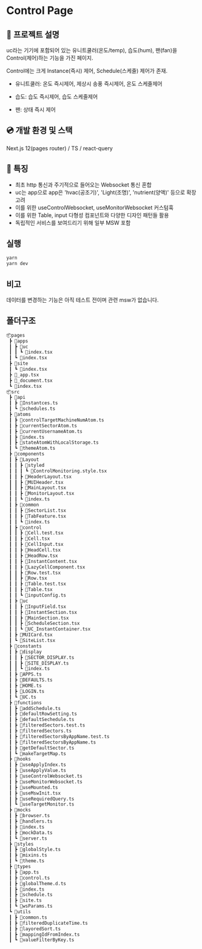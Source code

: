 # Control Page

## 📖 프로젝트 설명

uc라는 기기에 포함되어 있는 유니트쿨러(온도/temp), 습도(hum), 팬(fan)을 Control(제어)하는 기능을 가진 페이지.

Control에는 크게 Instance(즉시) 제어, Schedule(스케줄) 제어가 존재.

- 유니트쿨러: 온도 즉시제어, 제상시 송풍 즉시제어, 온도 스케줄제어

- 습도: 습도 즉시제어, 습도 스케줄제어

- 팬: 상태 즉시 제어

## 💿 개발 환경 및 스택

Next.js 12(pages router) / TS / react-query

## 🧨 특징

- 최초 http 통신과 주기적으로 들어오는 Websocket 통신 혼합
- uc는 app으로 app은 'hvac(공조기)', 'Light(조명)', 'nutrient(양액)' 등으로 확장 고려
- 이를 위한 useControlWebsocket, useMonitorWebsocket 커스텀훅
- 이를 위한 Table, input 다형성 컴포넌트와 다양한 디자인 패턴들 활용
- 독립적인 서비스를 보여드리기 위해 일부 MSW 포함

## 실행

```bash
yarn
yarn dev
```

## 비고

데이터를 변경하는 기능은 아직 테스트 전이며 관련 msw가 없습니다.

## 폴더구조

```markdown
📦pages
 ┣ 📂apps
 ┃ ┣ 📂uc
 ┃ ┃ ┗ 📜index.tsx
 ┃ ┗ 📜index.tsx
 ┣ 📂site
 ┃ ┗ 📜index.tsx
 ┣ 📜_app.tsx
 ┣ 📜_document.tsx
 ┗ 📜index.tsx
📦src
 ┣ 📂api
 ┃ ┣ 📜Instantces.ts
 ┃ ┗ 📜schedules.ts
 ┣ 📂atoms
 ┃ ┣ 📜controlTargetMachineNumAtom.ts
 ┃ ┣ 📜currentSectorAtom.ts
 ┃ ┣ 📜currentUsernameAtom.ts
 ┃ ┣ 📜index.ts
 ┃ ┣ 📜stateAtomWithLocalStorage.ts
 ┃ ┗ 📜themeAtom.ts
 ┣ 📂components
 ┃ ┣ 📂Layout
 ┃ ┃ ┣ 📂styled
 ┃ ┃ ┃ ┗ 📜ControlMonitoring.style.tsx
 ┃ ┃ ┣ 📜HeaderLayout.tsx
 ┃ ┃ ┣ 📜MUIHeader.tsx
 ┃ ┃ ┣ 📜MainLayout.tsx
 ┃ ┃ ┣ 📜MonitorLayout.tsx
 ┃ ┃ ┗ 📜index.ts
 ┃ ┣ 📂common
 ┃ ┃ ┣ 📜SectorList.tsx
 ┃ ┃ ┣ 📜TabFeature.tsx
 ┃ ┃ ┗ 📜index.ts
 ┃ ┣ 📂control
 ┃ ┃ ┣ 📜Cell.test.tsx
 ┃ ┃ ┣ 📜Cell.tsx
 ┃ ┃ ┣ 📜CellInput.tsx
 ┃ ┃ ┣ 📜HeadCell.tsx
 ┃ ┃ ┣ 📜HeadRow.tsx
 ┃ ┃ ┣ 📜InstantContent.tsx
 ┃ ┃ ┣ 📜LazyCellComponent.tsx
 ┃ ┃ ┣ 📜Row.test.tsx
 ┃ ┃ ┣ 📜Row.tsx
 ┃ ┃ ┣ 📜Table.test.tsx
 ┃ ┃ ┣ 📜Table.tsx
 ┃ ┃ ┗ 📜inputConfig.ts
 ┃ ┣ 📂uc
 ┃ ┃ ┣ 📜InputField.tsx
 ┃ ┃ ┣ 📜InstantSection.tsx
 ┃ ┃ ┣ 📜MainSection.tsx
 ┃ ┃ ┣ 📜ScheduleSection.tsx
 ┃ ┃ ┗ 📜UC_InstantContainer.tsx
 ┃ ┣ 📜MUICard.tsx
 ┃ ┗ 📜SiteList.tsx
 ┣ 📂constants
 ┃ ┣ 📂display
 ┃ ┃ ┣ 📜SECTOR_DISPLAY.ts
 ┃ ┃ ┣ 📜SITE_DISPLAY.ts
 ┃ ┃ ┗ 📜index.ts
 ┃ ┣ 📜APPS.ts
 ┃ ┣ 📜DEFAULTS.ts
 ┃ ┣ 📜HOME.ts
 ┃ ┣ 📜LOGIN.ts
 ┃ ┗ 📜UC.ts
 ┣ 📂functions
 ┃ ┣ 📜addSchedule.ts
 ┃ ┣ 📜defaultRowSetting.ts
 ┃ ┣ 📜defaultSechedule.ts
 ┃ ┣ 📜filteredSectors.test.ts
 ┃ ┣ 📜filteredSectors.ts
 ┃ ┣ 📜filteredSectorsByAppName.test.ts
 ┃ ┣ 📜filteredSectorsByAppName.ts
 ┃ ┣ 📜getDefaultSector.ts
 ┃ ┗ 📜makeTargetMap.ts
 ┣ 📂hooks
 ┃ ┣ 📜useApplyIndex.ts
 ┃ ┣ 📜useApplyValue.ts
 ┃ ┣ 📜useControlWebsocket.ts
 ┃ ┣ 📜useMonitorWebsocket.ts
 ┃ ┣ 📜useMounted.ts
 ┃ ┣ 📜useMswInit.tsx
 ┃ ┣ 📜useRequiredQuery.ts
 ┃ ┗ 📜useTargetMonitor.ts
 ┣ 📂mocks
 ┃ ┣ 📜browser.ts
 ┃ ┣ 📜handlers.ts
 ┃ ┣ 📜index.ts
 ┃ ┣ 📜mockData.ts
 ┃ ┗ 📜server.ts
 ┣ 📂styles
 ┃ ┣ 📜globalStyle.ts
 ┃ ┣ 📜mixins.ts
 ┃ ┗ 📜theme.ts
 ┣ 📂types
 ┃ ┣ 📜app.ts
 ┃ ┣ 📜control.ts
 ┃ ┣ 📜globalTheme.d.ts
 ┃ ┣ 📜index.ts
 ┃ ┣ 📜schedule.ts
 ┃ ┣ 📜site.ts
 ┃ ┗ 📜wsParams.ts
 ┗ 📂utils
 ┃ ┣ 📜common.ts
 ┃ ┣ 📜filteredDuplicateTime.ts
 ┃ ┣ 📜layoredSort.ts
 ┃ ┣ 📜mappingIdFromIndex.ts
 ┃ ┗ 📜valueFilterByKey.ts
 ```
